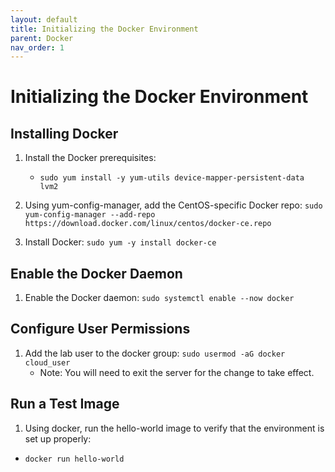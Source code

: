 ```yaml
---
layout: default
title: Initializing the Docker Environment
parent: Docker
nav_order: 1
---
```


# Initializing the Docker Environment

## Installing Docker

1. Install the Docker prerequisites:
   
   - `sudo yum install -y yum-utils device-mapper-persistent-data lvm2`
2. Using yum-config-manager, add the CentOS-specific Docker repo:
   `sudo yum-config-manager --add-repo https://download.docker.com/linux/centos/docker-ce.repo`
3. Install Docker:
   `sudo yum -y install docker-ce`

## Enable the Docker Daemon

1. Enable the Docker daemon:
   `sudo systemctl enable --now docker`

## Configure User Permissions

1. Add the lab user to the docker group:
   `sudo usermod -aG docker cloud_user`
   - Note: You will need to exit the server for the change to take effect.

## Run a Test Image

1. Using docker, run the hello-world image to verify that the environment is set up properly:

- `docker run hello-world`
